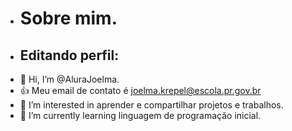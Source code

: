 - # Sobre mim.
- ## Editando perfil:
- 👋 Hi, I’m @AluraJoelma.
- :+1: Meu email de contato é joelma.krepel@escola.pr.gov.br
- 👀 I’m interested in aprender e compartilhar projetos e  trabalhos.
- 🌱 I’m currently learning  linguagem de programação inicial.

